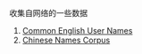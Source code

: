 收集自网络的一些数据
1. [Common English User Names](https://github.com/maryrosecook/commonusernames)
2. [Chinese Names Corpus](https://github.com/wainshine/Chinese-Names-Corpus)
